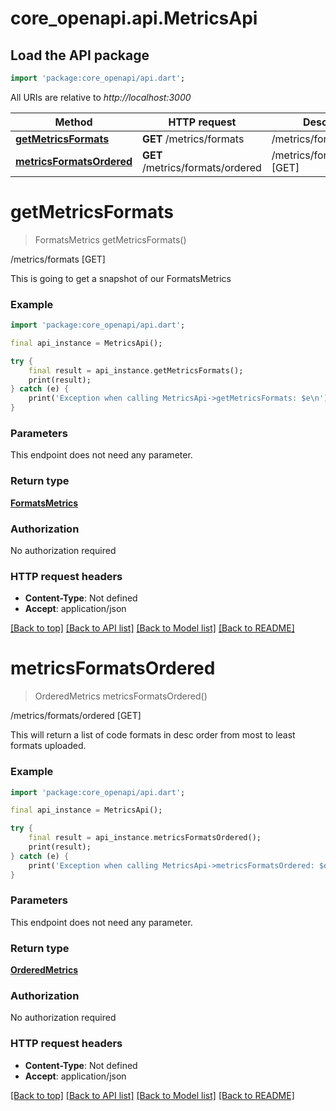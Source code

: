 # core_openapi.api.MetricsApi

## Load the API package
```dart
import 'package:core_openapi/api.dart';
```

All URIs are relative to *http://localhost:3000*

Method | HTTP request | Description
------------- | ------------- | -------------
[**getMetricsFormats**](MetricsApi#getmetricsformats) | **GET** /metrics/formats | /metrics/formats [GET]
[**metricsFormatsOrdered**](MetricsApi#metricsformatsordered) | **GET** /metrics/formats/ordered | /metrics/formats/ordered [GET]


# **getMetricsFormats**
> FormatsMetrics getMetricsFormats()

/metrics/formats [GET]

This is going to get a snapshot of our FormatsMetrics

### Example
```dart
import 'package:core_openapi/api.dart';

final api_instance = MetricsApi();

try {
    final result = api_instance.getMetricsFormats();
    print(result);
} catch (e) {
    print('Exception when calling MetricsApi->getMetricsFormats: $e\n');
}
```

### Parameters
This endpoint does not need any parameter.

### Return type

[**FormatsMetrics**](FormatsMetrics)

### Authorization

No authorization required

### HTTP request headers

 - **Content-Type**: Not defined
 - **Accept**: application/json

[[Back to top]](#) [[Back to API list]](../README#documentation-for-api-endpoints) [[Back to Model list]](../README#documentation-for-models) [[Back to README]](../README)

# **metricsFormatsOrdered**
> OrderedMetrics metricsFormatsOrdered()

/metrics/formats/ordered [GET]

This will return a list of code formats in desc order from most to least formats uploaded.

### Example
```dart
import 'package:core_openapi/api.dart';

final api_instance = MetricsApi();

try {
    final result = api_instance.metricsFormatsOrdered();
    print(result);
} catch (e) {
    print('Exception when calling MetricsApi->metricsFormatsOrdered: $e\n');
}
```

### Parameters
This endpoint does not need any parameter.

### Return type

[**OrderedMetrics**](OrderedMetrics)

### Authorization

No authorization required

### HTTP request headers

 - **Content-Type**: Not defined
 - **Accept**: application/json

[[Back to top]](#) [[Back to API list]](../README#documentation-for-api-endpoints) [[Back to Model list]](../README#documentation-for-models) [[Back to README]](../README)

